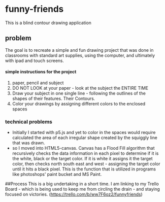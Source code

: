 # funny-friends
This is a blind contour drawing application 

## problem
The goal is to recreate a simple and fun drawing project that was done in classrooms with standard art supplies, using the computer, and ultimately with ipad and touch screens.

#### simple instructions for the project
1. paper, pencil and subject
2. DO NOT LOOK at your paper - look at the subject the ENTIRE TIME
3. Draw your subject in one single line - following the outlines of the shapes of their features.  Their Contours.
4. Color your drawings by assigning different colors to the enclosed spaces

### technical problems
* Initially I started with p5.js and yet to color in the spaces would require calculated the area of each irregular shape created by the squiggly line that was drawn.  
* so I moved into HTML5-canvas.  Canvas has a Flood Fill algorithm that recursively checks the data information in each pixel to determine if it is the white, black or the target color.  If it is white it assigns it the target color, then checks north south east and west - assigning the target color until it hits a black pixel.  This is the function that is utilized in programs like photoshops' paint bucket and MS Paint.

##Process
This is a big undertaking in a short time.  I am linking to my Trello Board - which is being used to keep me from circling the drain - and staying focused on victories.  (https://trello.com/b/ww7F6oz2/funnyfriends)

